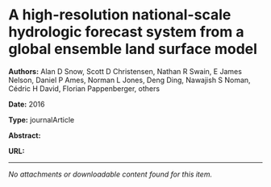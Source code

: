 # A high-resolution national-scale hydrologic forecast system from a global ensemble land surface model

**Authors:** Alan D Snow, Scott D Christensen, Nathan R Swain, E James Nelson, Daniel P Ames, Norman L Jones, Deng Ding, Nawajish S Noman, Cédric H David, Florian Pappenberger, others

**Date:** 2016

**Type:** journalArticle

**Abstract:**


**URL:** 

---



*No attachments or downloadable content found for this item.*

